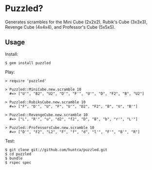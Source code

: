 Puzzled?
========
Generates scrambles for the Mini Cube (2x2x2), Rubik's Cube (3x3x3), Revenge Cube (4x4x4), and Professor's Cube (5x5x5).

Usage
-----
Install:

    $ gem install puzzled

Play:

    > require 'puzzled'

    > Puzzled::MiniCube.new.scramble 10
      #=> ["U'", "B2", "U2", "D'", "F'", "U'", "D", "F2", "B", "U2"]

    > Puzzled::RubiksCube.new.scramble 10
      #=> ["F", "D'", "U", "F", "U'", "D2", "F2", "B", "U", "B'"]

    > Puzzled::RevengeCube.new.scramble 10
      #=> ["L", "R'", "u", "d2", "f2", "D", "B", "b", "r'", "L'"]

    > Puzzled::ProfessorsCube.new.scramble 10
      #=> ["D'", "F2", "L2", "F", "f", "d", "l'", "F'", "B'", "R"]

Test:

    $ git clone git://github.com/huntca/puzzled.git
    $ cd puzzled
    $ bundle
    $ rspec spec
